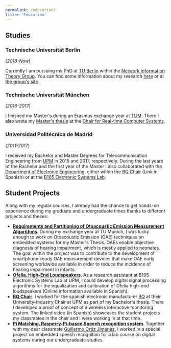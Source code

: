 ```yaml
---
permalink: /education/
title: "Education"
---
```


## Studies

### Technische Universität Berlin

(_2018-Now_)

Currently I am pursuing my PhD at
[TU Berlin](https://www.tu-berlin.de/menue/home/parameter/en/)
within the 
[Network Information Theory Group](https://www.netit.tu-berlin.de/menue/network_information_theory_group/).
You can find some information about my research
[here](../research)
or at
[the group's site](https://www.netit.tu-berlin.de/menue/team/extern/hernangomez/).

### Technische Universität München

(_2016-2017_)

I finished my Master's during an Erasmus exchange year at
[TUM](https://www.tum.de/en/). There I also wrote my
[Master's thesis][tfm] at the
[Chair for Real-time Computer Systems](https://www.ei.tum.de/en/rcs/home/).

### Universidad Politécnica de Madrid

(_2011-2017_)

I received my Bachelor and Master Degrees for Telecommunication Engineering from
[UPM](http://www.upm.es/internacional) in 2015 and 2017, respectively.
During the last years of the Bachelor and the first year of the Master I also collaborated with
the [Department of Electronic Engineering](http://www.die.upm.es/en), either within the
[BQ Chair](https://www.bq.com/es/catedra-universidad-politecnica) (Link in Spanish) or at the
[B105 Electronic Systems Lab](http://elb105.com/).

## Student Projects

Along with my regular courses, I already had the chance to get
hands-on experience during my graduate and undergraduate times
thanks to different projects and theses:

- [**Requirements and Partitioning of Otoacoustic Emission Measurement Algorithms**][tfm].
During my exchange year at TU Munich, I was lucky enough to work on Otoacoustic Emission (OAE)
techniques on embedded systems for my Master's Thesis. OAEs enable objective diagnosis of hearing impairment,
which is mostly applied to neonates. The goal within the project was to contribute to the development of
smartphone-ready OAE measurement devices that make OAE early screening worldwide available
in order to reduce the incidence of hearing impairment in infants.
- [**Ofelia. High-End Loudspeakers**](http://elb105.com/tag/ofelia/).
As a research assistant at B105 Electronic Systems Lab at UPM,
I could develop digital signal processing algorithms for the
equalization and calibration of Ofelia high-end loudspeakers
(Online information available in Spanish).
- [**BQ Chair**](https://www.youtube.com/watch?v=ww8EBchI8Fg).
I worked for the spanish electronic manufacturer [BQ](https://www.bq.com/en/)
at their University-Industry Chair at UPM as part of my Bachelor's thesis.
There I developed a proof of concept of a wireless interactive monitoring system.
The linked video (in Spanish) showcases the student projects my classmates in the chair
and I were working in at that time.
- [**Pi Matching. Rasperry-Pi-based Speech recognition system**](https://pimatching.wordpress.com/).
Together with my dear classmate [Guillermo Ortiz Jiménez](https://gortizji.github.io/),
I worked in a special project on embedded speech recognition
for a lab course on digital systems during our undergraduate studies.

[tfm]: https://mediatum.ub.tum.de/1542820

